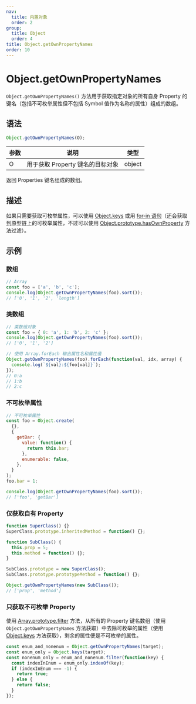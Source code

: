 ```yaml
---
nav:
  title: 内置对象
  order: 2
group:
  title: Object
  order: 4
title: Object.getOwnPropertyNames
order: 10
---
```


# Object.getOwnPropertyNames

`Object.getOwnPropertyNames()` 方法用于获取指定对象的所有自身 Property 的键名（包括不可枚举属性但不包括 Symbol 值作为名称的属性）组成的数组。

## 语法

```js
Object.getOwnPropertyNames(O);
```

| 参数 | 说明                             | 类型   |
| ---- | -------------------------------- | ------ |
| O    | 用于获取 Property 键名的目标对象 | object |

返回 Properties 键名组成的数组。

## 描述

如果只需要获取可枚举属性，可以使用 [Object.keys](keys.md) 或用 [for-in 语句](../../../../basic-concept/statements-and-declarations/iteration-statement/the-for-in-statement.md)（还会获取到原型链上的可枚举属性，不过可以使用 [Object.prototype.hasOwnProperty](../properties-of-the-object-prototype-object/hasOwnProperty.md) 方法过滤）。

## 示例

### 数组

```js
// Array
const foo = ['a', 'b', 'c'];
console.log(Object.getOwnPropertyNames(foo).sort());
// ['0', '1', '2', 'length']
```

### 类数组

```js
// 类数组对象
const foo = { 0: 'a', 1: 'b', 2: 'c' };
console.log(Object.getOwnPropertyNames(foo).sort());
// ['0', '1', '2']

// 使用 Array.forEach 输出属性名和属性值
Object.getOwnPropertyNames(foo).forEach(function(val, idx, array) {
  console.log(`${val}:${foo[val]}`);
});
// 0:a
// 1:b
// 2:c
```

### 不可枚举属性

```js
// 不可枚举属性
const foo = Object.create(
  {},
  {
    getBar: {
      value: function() {
        return this.bar;
      },
      enumerable: false,
    },
  }
);
foo.bar = 1;

console.log(Object.getOwnPropertyNames(foo).sort());
// ['foo', 'getBar']
```

### 仅获取自有 Property

```js
function SuperClass() {}
SuperClass.prototype.inheritedMethod = function() {};

function SubClass() {
  this.prop = 5;
  this.method = function() {};
}

SubClass.prototype = new SuperClass();
SubClass.prototype.prototypeMethod = function() {};

Object.getOwnPropertyNames(new SubClass());
// ['prop', 'method']
```

### 只获取不可枚举 Property

使用 [Array.prototype.filter](../../../indexed-collections/array-objects/properties-of-the-array-prototype-object/iteration-methods/filter.md) 方法，从所有的 Property 键名数组（使用 `Object.getOwnPropertyNames` 方法获取）中去除可枚举的属性（使用 [Object.keys](./keys.md) 方法获取），剩余的属性便是不可枚举的属性。

```js
const enum_and_nonenum = Object.getOwnPropertyNames(target);
const enum_only = Object.keys(target);
const nonenum_only = enum_and_nonenum.filter(function(key) {
  const indexInEnum = enum_only.indexOf(key);
  if (indexInEnum === -1) {
    return true;
  } else {
    return false;
  }
});
```
